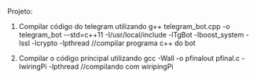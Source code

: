 Projeto:
1) Compilar código do telegram utilizando g++ telegram_bot.cpp -o telegram_bot --std=c++11 -I/usr/local/include -lTgBot -lboost_system -lssl -lcrypto -lpthread //compilar programa c++ do bot


2) Compilar o código principal utilizando gcc -Wall -o pfinalout pfinal.c -lwiringPi -lpthread //compilando com wiripingPi
